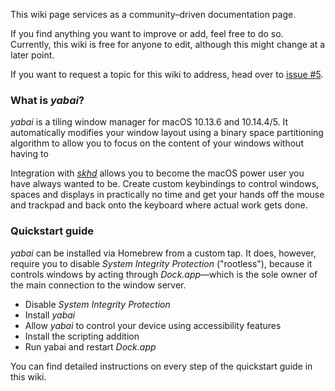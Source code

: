 This wiki page services as a community–driven documentation page. 

If you find anything you want to improve or add, feel free to do so. Currently, this wiki is free for anyone to edit, although this might change at a later point.

If you want to request a topic for this wiki to address, head over to [issue #5](https://github.com/koekeishiya/yabai/issues/5).

### What is *yabai*?

*yabai* is a tiling window manager for macOS 10.13.6 and 10.14.4/5. It automatically modifies your window layout using a binary space partitioning algorithm to allow you to focus on the content of your windows without having to 

Integration with [*skhd*](https://github.com/koekeishiya/skhd) allows you to become the macOS power user you have always wanted to be. Create custom keybindings to control windows, spaces and displays in practically no time and get your hands off the mouse and trackpad and back onto the keyboard where actual work gets done.

### Quickstart guide

*yabai* can be installed via Homebrew from a custom tap. It does, however, require you to disable *System Integrity Protection* ("rootless"), because it controls windows by acting through _Dock.app_—which is the sole owner of the main connection to the window server.

- Disable *System Integrity Protection*
- Install _yabai_
- Allow _yabai_ to control your device using accessibility features
- Install the scripting addition
- Run yabai and restart _Dock.app_

You can find detailed instructions on every step of the quickstart guide in this wiki.